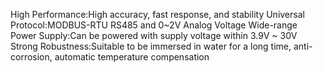 High Performance:High accuracy, fast response, and stability
Universal Protocol:MODBUS-RTU RS485 and 0~2V Analog Voltage
Wide-range Power Supply:Can be powered with supply voltage within 3.9V ~ 30V
Strong Robustness:Suitable to be immersed in water for a long time, anti-corrosion, automatic temperature compensation
